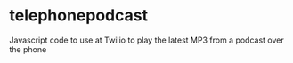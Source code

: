 # telephonepodcast
Javascript code to use at Twilio to play the latest MP3 from a podcast over the phone
